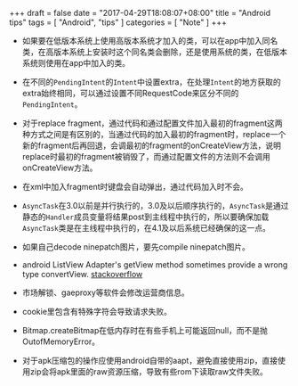 +++
draft = false
date = "2017-04-29T18:08:07+08:00"
title = "Android tips"
tags = [ "Android", "tips" ]
categories = [ "Note" ]
+++

* 如果要在低版本系统上使用高版本系统才加入的类，可以在app中加入同名类，在高版本系统上安装时这个同名类会删除，还是使用系统的类，在低版本系统则使用在app中加入的类。

* 在不同的`PendingIntent`的`Intent`中设置extra，在处理`Intent`的地方获取的extra始终相同，可以通过设置不同RequestCode来区分不同的`PendingIntent`。

* 对于replace fragment，通过代码和通过配置文件加入最初的fragment这两种方式之间是有区别的，当通过代码的加入最初的fragment时，replace一个新的fragment后再回退，会调最初的fragment的onCreateView方法，说明replace时最初的fragment被销毁了，而通过配置文件的方法则不会调用onCreateView方法。

* 在xml中加入fragment时键盘会自动弹出，通过代码加入时不会。

* `AsyncTask`在3.0以前是并行执行的，3.0及以后顺序执行的，`AsyncTask`是通过静态的`Handler`成员变量将结果post到主线程中执行的，所以要确保加载`AsyncTask`类是在主线程中执行的，在4.1及以后系统已经确保的这一点。

* 如果自己decode ninepatch图片，要先compile ninepatch图片。

* android ListView Adapter's getView method sometimes provide a wrong type convertView. [stackoverflow](http://stackoverflow.com/questions/12018997/why-does-getview-return-wrong-convertview-objects-on-separatedlistadapter)

* 市场解锁、gaeproxy等软件会修改运营商信息。

* cookie里包含有特殊字符会导致请求失败。

* Bitmap.createBitmap在低内存时在有些手机上可能返回null，而不是抛OutofMemoryError。

* 对于apk压缩包的操作应使用android自带的aapt，避免直接使用zip，直接使用zip会将apk里面的raw资源压缩，导致有些rom下读取raw文件失败。